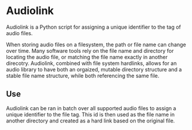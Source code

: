 # Audiolink

Audiolink is a Python script for assigning a unique identifier to the tag of audio files.

When storing audio files on a filesystem, the path or file name can change over time. Many software tools rely on the file name and directory for locating the audio file, or matching the file name exactly in another direcotry. Audiolink, combined with file system hardlinks, allows for an audio library to have both an orgaized, mutable directory structure and a stable file name structure, while both referencing the same file.

## Use

Audiolink can be ran in batch over all supported audio files to assign a unique identifier to the file tag. This id is then used as the file name in another directory and created as a hard link based on the original file. 
